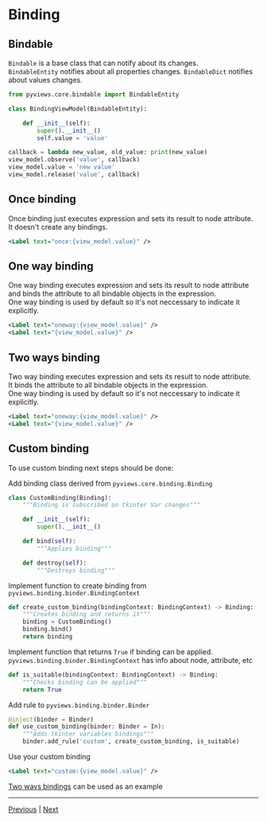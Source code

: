 # Binding

## Bindable

`Bindable` is a base class that can notify about its changes.  
`BindableEntity` notifies about all properties changes.
`BindableDict` notifies about values changes.

```python
from pyviews.core.bindable import BindableEntity

class BindingViewModel(BindableEntity):

    def __init__(self):
        super().__init__()
        self.value = 'value'

callback = lambda new_value, old_value: print(new_value)
view_model.observe('value', callback)
view_model.value = 'new value'
view_model.release('value', callback)
```

## Once binding

Once binding just executes expression and sets its result to node attribute.  
It doesn't create any bindings.

```xml
<Label text="once:{view_model.value}" />
```

## One way binding

One way binding executes expression and sets its result to node attribute and binds the attribute to all bindable objects in the expression.  
One way binding is used by default so it's not neccessary to indicate it explicitly.

```xml
<Label text="oneway:{view_model.value}" />
<Label text="{view_model.value}" />
```

## Two ways binding

Two way binding executes expression and sets its result to node attribute.  
It binds the attribute to all bindable objects in the expression.  
One way binding is used by default so it's not neccessary to indicate it explicitly.

```xml
<Label text="oneway:{view_model.value}" />
<Label text="{view_model.value}" />
```

## Custom binding

To use custom binding next steps should be done:

Add binding class derived from `pyviews.core.binding.Binding`
```python
class CustomBinding(Binding):
    """Binding is subscribed on tkinter Var changes"""

    def __init__(self):
        super().__init__()

    def bind(self):
        """Applies binding"""

    def destroy(self):
        """Destroys binding"""
```

Implement function to create binding from `pyviews.binding.binder.BindingContext`
```python
def create_custom_binding(bindingContext: BindingContext) -> Binding:
    """Creates binding and returns it"""
    binding = CustomBinding()
    binding.bind()
    return binding
```

Implement function that returns `True` if binding can be applied.  
`pyviews.binding.binder.BindingContext` has info about node, attribute, etc
```python
def is_suitable(bindingContext: BindingContext) -> Binding:
    """Checks binding can be applied"""
    return True
```

Add rule to `pyviews.binding.binder.Binder`
```python
@inject(binder = Binder)
def use_custom_binding(binder: Binder = In):
    """Adds tkinter variables bindings"""
    binder.add_rule('custom', create_custom_binding, is_suitable)
```

Use your custom binding
```xml
<Label text="custom:{view_model.value}" />
```

[Two ways bindings](https://github.com/eumis/tkviews/blob/dev/tkviews/widgets/binding.py) can be used as an example

___
[Previous](Expressions.md "Expressions") | [Next](Containers.md "Containers")
